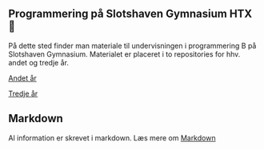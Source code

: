 ## Programmering på Slotshaven Gymnasium HTX 👋

På dette sted finder man materiale til undervisningen i programmering B på Slotshaven Gymnasium. 
Materialet er placeret i to repositories for hhv. andet og tredje år.

[Andet år](https://github.com/slotshaven-pro/pro2)

[Tredje år](https://github.com/slotshaven-pro/pro3)

## Markdown
Al information er skrevet i markdown. 
Læs mere om [Markdown](https://docs.github.com/github/writing-on-github/getting-started-with-writing-and-formatting-on-github/basic-writing-and-formatting-syntax)
